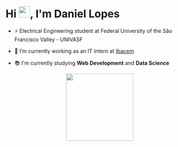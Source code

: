 <h1 align="left">Hi <img src="https://raw.githubusercontent.com/kaueMarques/kaueMarques/master/hi.gif" height="30px">, I'm Daniel Lopes</h1>

- ⚡ Electrical Engineering student at Federal University of the São Francisco Valley - UNIVASF

- 🌱 I’m currently working as an IT Intern at [Ibacem](https://www.ibacem.com.br)

- 📚 I'm currently studying **Web Development** and **Data Science**

<div align="center">
  <a href="https://github.com/lopesdaniell">
  <img height="180em" src="https://github-readme-stats.vercel.app/api/top-langs/?username=lopesdaniell&layout=compact&langs_count=7&theme=dracula"/>
</div>
  
  [//]: <> (<img align="center" alt="Dan-Python" height="30" width="40" src="https://cdn.jsdelivr.net/gh/devicons/devicon/icons/python/python-original.svg">
  <img align="center" alt="Dan-HTML" height="30" width="40" src="https://cdn.jsdelivr.net/gh/devicons/devicon/icons/html5/html5-plain-wordmark.svg">
  <img align="center" alt="Dan-CSS" height="30" width="40" src="https://cdn.jsdelivr.net/gh/devicons/devicon/icons/css3/css3-plain-wordmark.svg">
  <img align="center" alt="Dan-Js" height="30" width="40" src="https://cdn.jsdelivr.net/gh/devicons/devicon/icons/javascript/javascript-plain.svg">)
